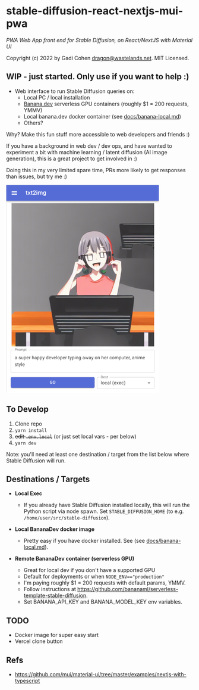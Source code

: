 # stable-diffusion-react-nextjs-mui-pwa

_PWA Web App front end for Stable Diffusion, on React/NextJS with Material UI_

Copyright (c) 2022 by Gadi Cohen <dragon@wastelands.net>. MIT Licensed.

## WIP - just started. Only use if you want to help :)

- Web interface to run Stable Diffusion queries on:
  - Local PC / local installation
  - [Banana.dev](https://banana.dev) serverless GPU containers (roughly $1 = 200 requests, YMMV)
  - Local banana.dev docker container (see [docs/banana-local.md](./docs/banana-local.md))
  - Others?

Why? Make this fun stuff more accessible to web developers and friends :)

If you have a background in web dev / dev ops, and have wanted to experiment a bit with machine learning / latent diffusion (AI image generation), this is a great project to get involved in :)

Doing this in my very limited spare time, PRs more likely to get responses than issues, but try me :)

![a super happy developer typing away on her computer, anime style](./docs/img/cover.png)

## To Develop

1. Clone repo
1. `yarn install`
1. ~~edit `.env.local`~~ (or just set local vars - per below)
1. `yarn dev`

Note: you'll need at least one destination / target from the list below where Stable Diffusion will run.

## Destinations / Targets

- **Local Exec**

  - If you already have Stable Diffusion installed locally,
    this will run the Python script via node spawn.
    Set `STABLE_DIFFUSION_HOME` (to e.g. `/home/user/src/stable-diffusion`).

- **Local BananaDev docker image**

  - Pretty easy if you have docker installed.
    See (see [docs/banana-local.md](./docs/banana-local.md)).

- **Remote BananaDev container (serverless GPU)**

  - Great for local dev if you don't have a supported GPU
  - Default for deployments or when `NODE_ENV=="production"`
  - I'm paying roughly $1 = 200 requests with default params, YMMV.
  - Follow instructions at https://github.com/bananaml/serverless-template-stable-diffusion.
  - Set BANANA_API_KEY and BANANA_MODEL_KEY env variables.

## TODO

- Docker image for super easy start
- Vercel clone button

## Refs

- https://github.com/mui/material-ui/tree/master/examples/nextjs-with-typescript
